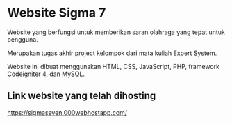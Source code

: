 # Website Sigma 7

Website yang berfungsi untuk memberikan saran olahraga yang tepat untuk pengguna.

Merupakan tugas akhir project kelompok dari mata kuliah Expert System.

Website ini dibuat menggunakan HTML, CSS, JavaScript, PHP, framework Codeigniter 4, dan MySQL.

## Link website yang telah dihosting
https://sigmaseven.000webhostapp.com/
